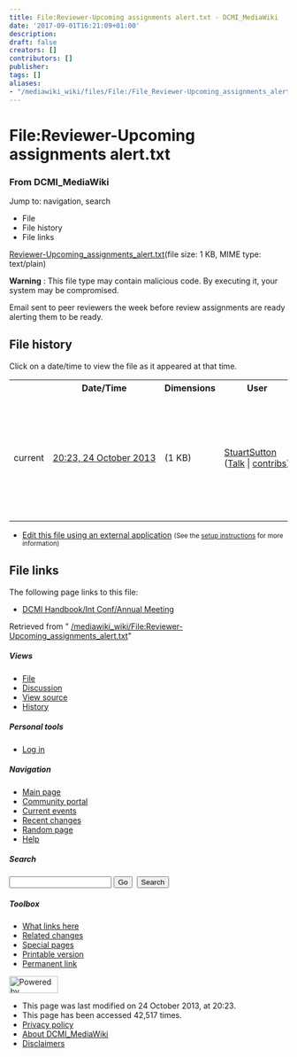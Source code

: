 ```yaml
---
title: File:Reviewer-Upcoming assignments alert.txt - DCMI_MediaWiki
date: '2017-09-01T16:21:09+01:00'
description: 
draft: false
creators: []
contributors: []
publisher: 
tags: []
aliases:
- "/mediawiki_wiki/files/File:/File_Reviewer-Upcoming_assignments_alert.txt.html"
---
```


<a id="top"></a>
# File:Reviewer-Upcoming assignments alert.txt

### From DCMI\_MediaWiki

Jump to: navigation, search
<!-- start content -->
- File
- File history
- File links

[Reviewer-Upcoming\_assignments\_alert.txt](/mediawiki_wiki/files/Reviewer-Upcoming_assignments_alert.txt "Reviewer-Upcoming assignments alert.txt")‎(file size: 1 KB, MIME type: text/plain)

**Warning** : This file type may contain malicious code. By executing it, your system may be compromised.

Email sent to peer reviewers the week before review assignments are ready alerting them to be ready.

<!-- 
NewPP limit report
Preprocessor node count: 1/1000000
Post-expand include size: 0/2097152 bytes
Template argument size: 0/2097152 bytes
Expensive parser function count: 0/100
-->
## File history

Click on a date/time to view the file as it appeared at that time.

<table class="wikitable filehistory">
  <tr>
    <td></td>
    <th>Date/Time</th>
    <th>Dimensions</th>
    <th>User</th>
    <th>Comment</th>
  </tr>
  <tr>
    <td>current</td>
    <td class="filehistory-selected" style="white-space: nowrap;"><a href="/mediawiki_wiki/files/Reviewer-Upcoming_assignments_alert.txt">20:23, 24 October 2013</a></td>
    <td> <span style="white-space: nowrap;">(1 KB)</span>
    </td>
    <td>
      <a href="/index.php?title=User:StuartSutton&amp;action=edit&amp;redlink=1" class="new mw-userlink" title="User:StuartSutton (page does not exist)">StuartSutton</a> <span style="white-space: nowrap;"> <span class="mw-usertoollinks">(<a href="/index.php?title=User_talk:StuartSutton&amp;action=edit&amp;redlink=1" class="new" title="User talk:StuartSutton (page does not exist)">Talk</a> | <a href="/index.php/Special:Contributions/StuartSutton" title="Special:Contributions/StuartSutton">contribs</a>)</span></span>
    </td>
    <td> <span class="comment">(Email sent to peer reviewers the week before review assignments are ready alerting them to be ready.)</span>
    </td>
  </tr>
</table>

  

- [Edit this file using an external application](/index.php?title=File:Reviewer-Upcoming_assignments_alert.txt&action=edit&externaledit=true&mode=file "File:Reviewer-Upcoming assignments alert.txt") <small>(See the <a href="http://www.mediawiki.org/wiki/Manual:External_editors" class="external text" rel="nofollow">setup instructions</a> for more information)</small>

## File links

The following page links to this file:

- [DCMI Handbook/Int Conf/Annual Meeting](/index.php/DCMI_Handbook/Int_Conf/Annual_Meeting "DCMI Handbook/Int Conf/Annual Meeting")

Retrieved from " [/mediawiki_wiki/File:Reviewer-Upcoming\_assignments\_alert.txt](/mediawiki_wiki/files/File:/File:Reviewer-Upcoming_assignments_alert.txt.html)"

<!-- end content -->

##### Views

- [File](/mediawiki_wiki/files/File:/File:Reviewer-Upcoming_assignments_alert.txt.html "View the file page [c]")
- [Discussion](/index.php?title=File_talk:Reviewer-Upcoming_assignments_alert.txt&action=edit&redlink=1 "Discussion about the content page [t]")
- [View source](/index.php?title=File:Reviewer-Upcoming_assignments_alert.txt&action=edit "This page is protected.
You can view its source [e]")
- [History](/index.php?title=File:Reviewer-Upcoming_assignments_alert.txt&action=history "Past revisions of this page [h]")

##### Personal tools

- [Log in](/index.php?title=Special:UserLogin&returnto=File:Reviewer-Upcoming_assignments_alert.txt "You are encouraged to log in; however, it is not mandatory [o]")

<script type="text/javascript"> if (window.isMSIE55) fixalpha(); </script>

##### Navigation

- [Main page](/index.php/Main_Page "Visit the main page [z]")
- [Community portal](/index.php/DCMI_MediaWiki:Community_portal "About the project, what you can do, where to find things")
- [Current events](/index.php/DCMI_MediaWiki:Current_events "Find background information on current events")
- [Recent changes](/index.php/Special:RecentChanges "The list of recent changes in the wiki [r]")
- [Random page](/index.php/Special:Random "Load a random page [x]")
- [Help](/index.php/Help:Contents "The place to find out")

##### <label for="searchInput">Search</label>

<form action="/index.php" id="searchform">
				<input type="hidden" name="title" value="Special:Search">
				<input id="searchInput" title="Search DCMI_MediaWiki" accesskey="f" type="search" name="search">
				<input type="submit" name="go" class="searchButton" id="searchGoButton" value="Go" title="Go to a page with this exact name if exists"> 
				<input type="submit" name="fulltext" class="searchButton" id="mw-searchButton" value="Search" title="Search the pages for this text">
			</form>

##### Toolbox

- [What links here](/index.php/Special:WhatLinksHere/File:Reviewer-Upcoming_assignments_alert.txt "List of all wiki pages that link here [j]")
- [Related changes](/index.php/Special:RecentChangesLinked/File:Reviewer-Upcoming_assignments_alert.txt "Recent changes in pages linked from this page [k]")
- [Special pages](/index.php/Special:SpecialPages "List of all special pages [q]")
- [Printable version](/index.php?title=File:Reviewer-Upcoming_assignments_alert.txt&printable=yes "Printable version of this page [p]")
- [Permanent link](/index.php?title=File:Reviewer-Upcoming_assignments_alert.txt&oldid=5383 "Permanent link to this revision of the page")

<!-- end of the left (by default at least) column -->

 [<img src="/skins/common/images/poweredby_mediawiki_88x31.png" height="31" width="88" alt="Powered by MediaWiki">](http://www.mediawiki.org/)

- This page was last modified on 24 October 2013, at 20:23.
- This page has been accessed 42,517 times.
- [Privacy policy](/index.php/DCMI_MediaWiki:Privacy_policy "DCMI MediaWiki:Privacy policy")
- [About DCMI\_MediaWiki](/index.php/DCMI_MediaWiki:About "DCMI MediaWiki:About")
- [Disclaimers](/index.php/DCMI_MediaWiki:General_disclaimer "DCMI MediaWiki:General disclaimer")

<script>if (window.runOnloadHook) runOnloadHook();</script><!-- Served in 0.450 secs. -->
